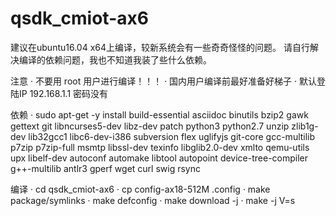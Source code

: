 # qsdk_cmiot-ax6

建议在ubuntu16.04 x64上编译，较新系统会有一些奇奇怪怪的问题。
请自行解决编译的依赖问题，我也不知道我装了些什么依赖。

注意
· 不要用 root 用户进行编译！！！
· 国内用户编译前最好准备好梯子
· 默认登陆IP 192.168.1.1 密码没有

依赖
· sudo apt-get -y install build-essential asciidoc binutils bzip2 gawk gettext git libncurses5-dev libz-dev patch python3 python2.7 unzip zlib1g-dev lib32gcc1 libc6-dev-i386 subversion flex uglifyjs git-core gcc-multilib p7zip p7zip-full msmtp libssl-dev texinfo libglib2.0-dev xmlto qemu-utils upx libelf-dev autoconf automake libtool autopoint device-tree-compiler g++-multilib antlr3 gperf wget curl swig rsync


编译
· cd qsdk_cmiot-ax6
· cp config-ax18-512M .config
· make package/symlinks
· make defconfig
· make download -j
· make -j V=s
